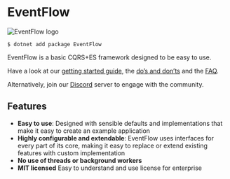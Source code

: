 # EventFlow

![EventFlow logo](https://raw.githubusercontent.com/eventflow/EventFlow/develop-v1/icon-128.png)

```
$ dotnet add package EventFlow
```

EventFlow is a basic CQRS+ES framework designed to be easy to use.

Have a look at our [getting started guide](https://geteventflow.net/getting-started/), the [do’s and don’ts](https://geteventflow.net/additional/dos-and-donts/) and the [FAQ](https://geteventflow.net/additional/faq/).

Alternatively, join our [Discord](https://discord.gg/QfgNPs5WxR) server to engage with the community.

## Features

* **Easy to use**: Designed with sensible defaults and implementations that make it
  easy to create an example application
* **Highly configurable and extendable**: EventFlow uses interfaces for every part of
  its core, making it easy to replace or extend existing features with custom
  implementation
* **No use of threads or background workers**
* **MIT licensed** Easy to understand and use license for enterprise
